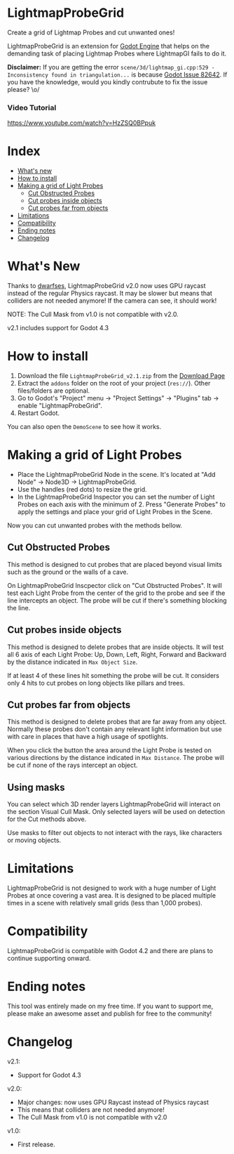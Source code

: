 # LightmapProbeGrid
Create a grid of Lightmap Probes and cut unwanted ones!

LightmapProbeGrid is an extension for [Godot Engine](https://godotengine.org/) that helps on the demanding task of placing Lightmap Probes where LightmapGI fails to do it.

**Disclaimer:** If you are getting the error `scene/3d/lightmap_gi.cpp:529 - Inconsistency found in triangulation...` is because [Godot Issue 82642](https://github.com/godotengine/godot/issues/82642). If you have the knowledge, would you kindly contrubute to fix the issue please? \o/

### Video Tutorial
https://www.youtube.com/watch?v=HzZSQ0BPpuk

# Index
 * [What's new](#whats-new)
 * [How to install](#how-to-install)
 * [Making a grid of Light Probes](#making-a-grid-of-light-probes)
   * [Cut Obstructed Probes](#cut-obstructed-probes)
   * [Cut probes inside objects](#cut-probes-inside-objects)
   * [Cut probes far from objects](#cut-probes-far-from-objects)
 * [Limitations](#limitations)
 * [Compatibility](#compatibility)
 * [Ending notes](#ending-notes)
 * [Changelog](#changelog)

# What's New
Thanks to [dwarfses](https://twitter.com/dwarfses/status/1731691097263362513), LightmapProbeGrid v2.0 now uses GPU raycast instead of the regular Physics raycast. It may be slower but means that colliders are not needed anymore! If the camera can see, it should work!

NOTE: The Cull Mask from v1.0 is not compatible with v2.0.

v2.1 includes support for Godot 4.3

# How to install
1) Download the file `LightmapProbeGrid_v2.1.zip` from the [Download Page](https://github.com/SpockBauru/LightmapProbeGrid/releases)
2) Extract the `addons` folder on the root of your project (`res://`). Other files/folders are optional.
3) Go to Godot's "Project" menu -> "Project Settings" -> "Plugins" tab -> enable "LightmapProbeGrid".
4) Restart Godot.

You can also open the `DemoScene` to see how it works.

# Making a grid of Light Probes
- Place the LightmapProbeGrid Node in the scene. It's located at "Add Node" -> Node3D -> LightmapProbeGrid.
- Use the handles (red dots) to resize the grid.
- In the LightmapProbeGrid Inspector you can set the number of Light Probes on each axis with the minimum of 2. Press "Generate Probes" to apply the settings and place your grid of Light Probes in the Scene.

Now you can cut unwanted probes with the methods bellow.

## Cut Obstructed Probes
This method is designed to cut probes that are placed beyond visual limits such as the ground or the walls of a cave. 

On LightmapProbeGrid Inscpector click on "Cut Obstructed Probes". It will test each Light Probe from the center of the grid to the probe and see if the line intercepts an object. The probe will be cut if there's something blocking the line.

## Cut probes inside objects
This method is designed to delete probes that are inside objects. It will test all 6 axis of each Light Probe: Up, Down, Left, Right, Forward and Backward by the distance indicated in `Max Object Size`. 

If at least 4 of these lines hit something the probe will be cut. It considers only 4 hits to cut probes on long objects like pillars and trees.

## Cut probes far from objects
This method is designed to delete probes that are far away from any object. Normally these probes don't contain any relevant light information but use with care in places that have a high usage of spotlights.

When you click the button the area around the Light Probe is tested on various directions by the distance indicated in `Max Distance`. The probe will be cut if none of the rays intercept an object.

## Using masks
You can select which 3D render layers LightmapProbeGrid will interact on the section Visual Cull Mask. Only selected layers will be used on detection for the Cut methods above.

Use masks to filter out objects to not interact with the rays, like characters or moving objects.

# Limitations
LightmapProbeGrid is not designed to work with a huge number of Light Probes at once covering a vast area. It is designed to be placed multiple times in a scene with relatively small grids (less than 1,000 probes).

# Compatibility
LightmapProbeGrid is compatible with Godot 4.2 and there are plans to continue supporting onward.

# Ending notes
This tool was entirely made on my free time. If you want to support me, please make an awesome asset and publish for free to the community!

# Changelog
v2.1:
- Support for Godot 4.3

v2.0:
- Major changes: now uses GPU Raycast instead of Physics raycast
- This means that colliders are not needed anymore!
- The Cull Mask from v1.0 is not compatible with v2.0

v1.0:
- First release.

